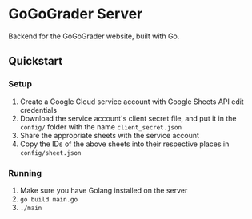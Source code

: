 # GoGoGrader Server

Backend for the GoGoGrader website, built with Go.

## Quickstart

### Setup
1. Create a Google Cloud service account with Google Sheets API edit credentials
2. Download the service account's client secret file, and put it in the `config/` folder with the name `client_secret.json`
3. Share the appropriate sheets with the service account
4. Copy the IDs of the above sheets into their respective places in `config/sheet.json`

### Running
1. Make sure you have Golang installed on the server
2. `go build main.go`
3. `./main`